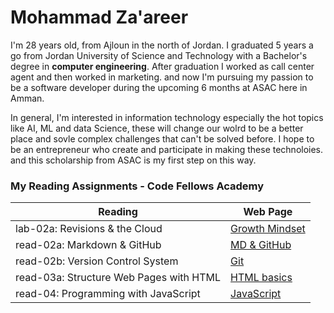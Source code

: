 # Mohammad Za'areer
I'm 28 years old, from Ajloun in the north of Jordan. I graduated 5 years a go from Jordan University of Science and Technology with a Bachelor's degree in **computer engineering**. After graduation I worked as call center agent and then worked in marketing. and now I'm pursuing my passion to be a software developer during the upcoming 6 months at ASAC here in Amman.

In general, I'm interested in information technology especially the hot topics like AI, ML and data Science,  these will change our wolrd to be a better place and sovle complex challenges that can't be solved before. I hope to be an entrepreneur who create and participate in making these technoloies. and this scholarship from ASAC is my first step on this way.

### My Reading Assignments - Code Fellows Academy
|      Reading                            |      Web Page                |
|-----------------------------------------|------------------------------|
| lab-02a: Revisions & the Cloud          | [Growth Mindset](/lab-02a.md)|
| read-02a: Markdown & GitHub             | [MD & GitHub](/read-02a.md)  |
| read-02b: Version Control System        | [Git](/read-02b.md)          |
| read-03a: Structure Web Pages with HTML | [HTML basics](/read-03a.md)  |
| read-04: Programming with JavaScript    | [JavaScript](/read-04.md)    |